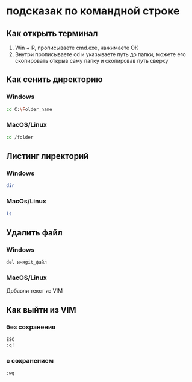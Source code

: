 # подсказак по командной строке

## Как открыть терминал 
1. Win + R, прописываете cmd.exe, нажимаете ОК
2. Внутри прописываете cd и указываете путь до папки, можете его скопировать открыв саму папку и скопировав путь сверху

## Как сенить директорию
### Windows
```sh
cd C:\Folder_name
```
### MacOS/Linux

```sh
cd /folder
```
## Листинг лиректорий

### Windows

```sh
dir
```
### MacOs/Linux

```sh
ls
```

## Удалить файл
### Windows
```sh
del имяgit_файл
```
### MacOS/Linux



Добавли текст из VIM
## Как выйти из VIM
### без сохранения

```sh
ESC
:q!
```

### с сохранением
```sh
:wq
```

